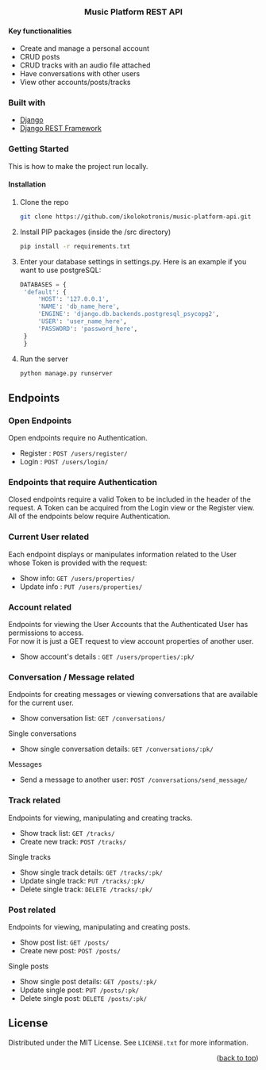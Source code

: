 <div id="top"></div>


<h3 align="center">Music Platform REST API</h3>

#### Key functionalities
* Create and manage a personal account
* CRUD posts 
* CRUD tracks with an audio file attached
* Have conversations with other users
* View other accounts/posts/tracks

### Built with

* [Django](https://www.djangoproject.com/)
* [Django REST Framework](https://www.django-rest-framework.org/)


<!-- GETTING STARTED -->
### Getting Started

This is how to make the project run locally.

#### Installation

1. Clone the repo
   ```sh
   git clone https://github.com/ikolokotronis/music-platform-api.git
   ```
2. Install PIP packages (inside the /src directory)
   ```sh
   pip install -r requirements.txt
   ```
3. Enter your database settings in settings.py. Here is an example if you want to use postgreSQL:
   ```python
   DATABASES = {
    'default': {
        'HOST': '127.0.0.1',
        'NAME': 'db_name_here',
        'ENGINE': 'django.db.backends.postgresql_psycopg2',
        'USER': 'user_name_here',
        'PASSWORD': 'password_here',
    }
    }
   ```   
4. Run the server
   ```sh
   python manage.py runserver
   ```


<!-- ENDPOINTS -->
## Endpoints

### Open Endpoints

Open endpoints require no Authentication.

* Register : `POST /users/register/`
* Login : `POST /users/login/`

### Endpoints that require Authentication

Closed endpoints require a valid Token to be included in the header of the
request. A Token can be acquired from the Login view or the Register view.
All of the endpoints below require Authentication.

### Current User related

Each endpoint displays or manipulates information related to the User whose
Token is provided with the request:

* Show info: `GET /users/properties/`
* Update info : `PUT /users/properties/`

### Account related

Endpoints for viewing the User Accounts that the Authenticated User
has permissions to access.  
For now it is just a GET request to view account properties of another user.

* Show account's details : `GET /users/properties/:pk/`

### Conversation / Message related
Endpoints for creating messages or viewing conversations that are available for the current user.

* Show conversation list: `GET /conversations/`

Single conversations
* Show single conversation details: `GET /conversations/:pk/`

Messages
* Send a message to another user: `POST /conversations/send_message/`

### Track related
Endpoints for viewing, manipulating and creating tracks.

* Show track list: `GET /tracks/`
* Create new track: `POST /tracks/`

Single tracks
* Show single track details: `GET /tracks/:pk/`
* Update single track: `PUT /tracks/:pk/`
* Delete single track: `DELETE /tracks/:pk/`

### Post related
Endpoints for viewing, manipulating and creating posts.

* Show post list: `GET /posts/`
* Create new post: `POST /posts/`

Single posts
* Show single post details: `GET /posts/:pk/`
* Update single post: `PUT /posts/:pk/`
* Delete single post: `DELETE /posts/:pk/`


<!-- LICENSE -->
## License

Distributed under the MIT License. See `LICENSE.txt` for more information.

<p align="right">(<a href="#top">back to top</a>)</p>
